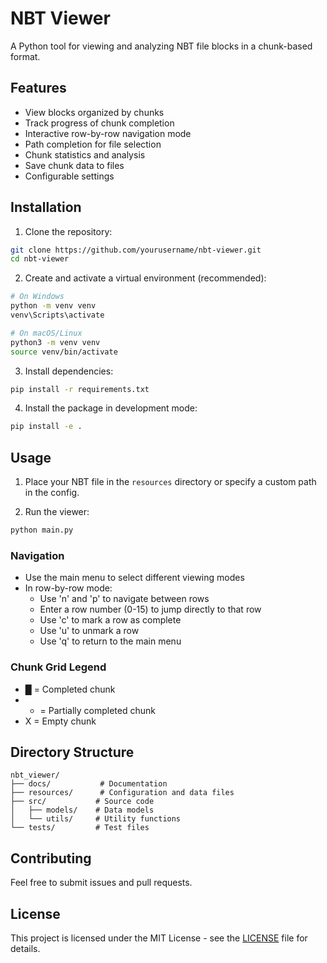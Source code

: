 # NBT Viewer

A Python tool for viewing and analyzing NBT file blocks in a chunk-based format.

## Features

- View blocks organized by chunks
- Track progress of chunk completion
- Interactive row-by-row navigation mode
- Path completion for file selection
- Chunk statistics and analysis
- Save chunk data to files
- Configurable settings

## Installation

1. Clone the repository:
```bash
git clone https://github.com/yourusername/nbt-viewer.git
cd nbt-viewer
```

2. Create and activate a virtual environment (recommended):
```bash
# On Windows
python -m venv venv
venv\Scripts\activate

# On macOS/Linux
python3 -m venv venv
source venv/bin/activate
```

3. Install dependencies:
```bash
pip install -r requirements.txt
```

4. Install the package in development mode:
```bash
pip install -e .
```

## Usage

1. Place your NBT file in the `resources` directory or specify a custom path in the config.

2. Run the viewer:
```bash
python main.py
```

### Navigation

- Use the main menu to select different viewing modes
- In row-by-row mode:
  - Use 'n' and 'p' to navigate between rows
  - Enter a row number (0-15) to jump directly to that row
  - Use 'c' to mark a row as complete
  - Use 'u' to unmark a row
  - Use 'q' to return to the main menu

### Chunk Grid Legend

- █ = Completed chunk
- - = Partially completed chunk
- X = Empty chunk

## Directory Structure

```
nbt_viewer/
├── docs/           # Documentation
├── resources/      # Configuration and data files
├── src/           # Source code
│   ├── models/    # Data models
│   └── utils/     # Utility functions
└── tests/         # Test files
```

## Contributing

Feel free to submit issues and pull requests.

## License

This project is licensed under the MIT License - see the [LICENSE](LICENSE) file for details.
